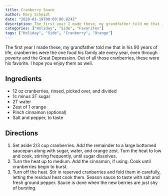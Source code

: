 ```yaml
---
title: Cranberry Sauce
author: Mary Schmidt
date: "2020-01-19T00:00:00.824Z"
description: The first year I made these, my grandfather told me that in his 90 years of life, cranberries were the one food his family ate every year, even through poverty and the Great Depression. Out of all those cranberries, these were his favorite. I hope you enjoy them as well. 
categories: ["Holiday", "Side", "Favorites"]
tags: ["Holiday", "Side", "Cranberry", "Orange"]
---
```


The first year I made these, my grandfather told me that in his 90 years of life, cranberries were the one food his family ate every year, even through poverty and the Great Depression. Out of all those cranberries, these were his favorite. I hope you enjoy them as well.

## Ingredients

- 12 oz cranberries, rinsed, picked over, and divided 
- 1c minus 3T sugar
- 2T water
- Zest of 1 orange
- Pinch cinnamon (optional) 
- Salt and pepper, to taste

## Directions

1. Set aside 2/3 cup cranberries. Add the remainder to a large bottomed saucepan along with sugar, water, and orange zest. Turn the heat to low and cook, stirring frequently, until sugar dissolves.
2. Turn the heat up to medium. Add the cinnamon, if using. Cook until cranberries begin to burst. 
3. Turn off the heat. Stir in reserved cranberries and fold them in carefully, letting the residual heat cook them. Season sauce to taste with salt and fresh ground pepper. Sauce is done when the new berries are just shy of bursting.